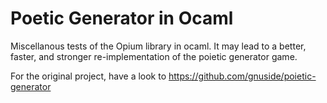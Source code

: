 # Poetic Generator in Ocaml

Miscellanous tests of the Opium library in ocaml.
It may lead to a better, faster, and stronger re-implementation of the poietic generator game.

For the original project, have a look to https://github.com/gnuside/poietic-generator
